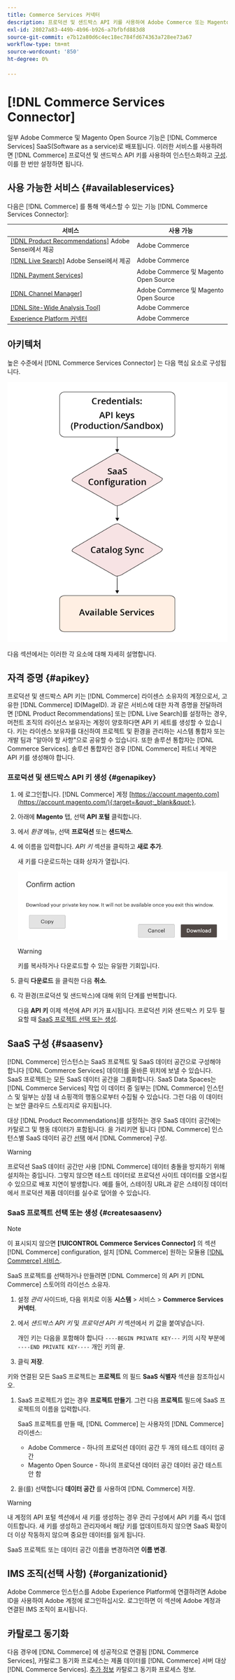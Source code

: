 ```yaml
---
title: Commerce Services 커넥터
description: 프로덕션 및 샌드박스 API 키를 사용하여 Adobe Commerce 또는 Magento Open Source 인스턴스를 서비스에 통합하는 방법을 알아봅니다.
exl-id: 28027a83-449b-4b96-b926-a7bfbfd883d8
source-git-commit: e7b12a80d6c4ec18ec784fd674363a728ee73a67
workflow-type: tm+mt
source-wordcount: '850'
ht-degree: 0%

---
```


# [!DNL Commerce Services Connector]

일부 Adobe Commerce 및 Magento Open Source 기능은 [!DNL Commerce Services]  SaaS(Software as a service)로 배포됩니다. 이러한 서비스를 사용하려면 [!DNL Commerce] 프로덕션 및 샌드박스 API 키를 사용하여 인스턴스화하고 [구성](https://docs.magento.com/user-guide/configuration/services/saas.html). 이를 한 번만 설정하면 됩니다.

## 사용 가능한 서비스 {#availableservices}

다음은 [!DNL Commerce] 를 통해 액세스할 수 있는 기능 [!DNL Commerce Services Connector]:

| 서비스 | 사용 가능 |
| ---|--- |
| [[!DNL Product Recommendations]](/help/product-recommendations/overview.md) Adobe Sensei에서 제공 | Adobe Commerce |
| [[!DNL Live Search]](/help/live-search/overview.md) Adobe Sensei에서 제공 | Adobe Commerce |
| [[!DNL Payment Services]](/help/payment-services/overview.md) | Adobe Commerce 및 Magento Open Source |
| [[!DNL Channel Manager]](https://experienceleague.adobe.com/docs/commerce-channels/channel-manager/intro-to-channel-manager/overview.html) | Adobe Commerce 및 Magento Open Source |
| [[!DNL Site-Wide Analysis Tool]](https://experienceleague.adobe.com/docs/commerce-operations/tools/site-wide-analysis-tool/intro.html) | Adobe Commerce |
| [Experience Platform 커넥터](/help/experience-platform-connector/overview.md) | Adobe Commerce |

## 아키텍처

높은 수준에서 [!DNL Commerce Services Connector] 는 다음 핵심 요소로 구성됩니다.

![Commerce Services 커넥터 아키텍처](assets/saas-config-sync-workflow.png)

다음 섹션에서는 이러한 각 요소에 대해 자세히 설명합니다.

## 자격 증명 {#apikey}

프로덕션 및 샌드박스 API 키는 [!DNL Commerce] 라이센스 소유자의 계정으로서, 고유한 [!DNL Commerce] ID(MageID). 과 같은 서비스에 대한 자격 증명을 전달하려면 [!DNL Product Recommendations] 또는 [!DNL Live Search]를 설정하는 경우, 머천트 조직의 라이선스 보유자는 계정이 양호하다면 API 키 세트를 생성할 수 있습니다. 키는 라이센스 보유자를 대신하여 프로젝트 및 환경을 관리하는 시스템 통합자 또는 개발 팀과 &quot;알아야 할 사항&quot;으로 공유할 수 있습니다. 또한 솔루션 통합자는 [!DNL Commerce Services]. 솔루션 통합자인 경우 [!DNL Commerce] 파트너 계약은 API 키를 생성해야 합니다.

### 프로덕션 및 샌드박스 API 키 생성 {#genapikey}

1. 에 로그인합니다. [!DNL Commerce] 계정 [https://account.magento.com](https://account.magento.com/){:target=&quot;_blank&quot;}.

1. 아래에 **Magento** 탭, 선택 **API 포털** 클릭합니다.

1. 에서 _환경_ 메뉴, 선택 **프로덕션** 또는 **샌드박스**.

1. 에 이름을 입력합니다. _API 키_ 섹션을 클릭하고 **새로 추가**.

   새 키를 다운로드하는 대화 상자가 열립니다.

   ![개인 키 다운로드](assets/download-api-private-key.png)

   >[!WARNING]
   >
   > 키를 복사하거나 다운로드할 수 있는 유일한 기회입니다.

1. 클릭 **다운로드** 을 클릭한 다음 **취소**.

1. 각 환경(프로덕션 및 샌드박스)에 대해 위의 단계를 반복합니다.

   다음 **API 키** 이제 섹션에 API 키가 표시됩니다. 프로덕션 키와 샌드박스 키 모두 필요할 때 [SaaS 프로젝트 선택 또는 생성](#createsaasenv).

## SaaS 구성 {#saasenv}

[!DNL Commerce] 인스턴스는 SaaS 프로젝트 및 SaaS 데이터 공간으로 구성해야 합니다 [!DNL Commerce Services] 데이터를 올바른 위치에 보낼 수 있습니다. SaaS 프로젝트는 모든 SaaS 데이터 공간을 그룹화합니다. SaaS Data Spaces는 [!DNL Commerce Services] 작업 이 데이터 중 일부는 [!DNL Commerce] 인스턴스 및 일부는 상점 내 쇼핑객의 행동으로부터 수집될 수 있습니다. 그런 다음 이 데이터는 보안 클라우드 스토리지로 유지됩니다.

대상 [!DNL Product Recommendations]를 설정하는 경우 SaaS 데이터 공간에는 카탈로그 및 행동 데이터가 포함됩니다. 을 가리키면 됩니다 [!DNL Commerce] 인스턴스별 SaaS 데이터 공간 [선택](https://docs.magento.com/user-guide/configuration/services/saas.html) 에서 [!DNL Commerce] 구성.

>[!WARNING]
>
> 프로덕션 SaaS 데이터 공간만 사용 [!DNL Commerce] 데이터 충돌을 방지하기 위해 설치하는 중입니다. 그렇지 않으면 테스트 데이터로 프로덕션 사이트 데이터를 오염시킬 수 있으므로 배포 지연이 발생합니다. 예를 들어, 스테이징 URL과 같은 스테이징 데이터에서 프로덕션 제품 데이터를 실수로 덮어쓸 수 있습니다.

### SaaS 프로젝트 선택 또는 생성 {#createsaasenv}

>[!NOTE]
>
> 이 표시되지 않으면 **[!UICONTROL Commerce Services Connector]** 의 섹션 [!DNL Commerce] configuration, 설치 [!DNL Commerce] 원하는 모듈용 [[!DNL Commerce] 서비스](#availableservices).

SaaS 프로젝트를 선택하거나 만들려면 [!DNL Commerce] 의 API 키 [!DNL Commerce] 스토어의 라이선스 소유자.

1. 설정 _관리_ 사이드바, 다음 위치로 이동 **시스템** > 서비스 > **Commerce Services 커넥터**.

1. 에서 _샌드박스 API 키_ 및 _프로덕션 API 키_ 섹션에서 키 값을 붙여넣습니다.

   개인 키는 다음을 포함해야 합니다 `----BEGIN PRIVATE KEY---` 키의 시작 부분에 `----END PRIVATE KEY----` 개인 키의 끝.

1. 클릭 **저장**.

키와 연결된 모든 SaaS 프로젝트는 **프로젝트** 의 필드 **SaaS 식별자** 섹션을 참조하십시오.

1. SaaS 프로젝트가 없는 경우 **프로젝트 만들기**. 그런 다음 **프로젝트** 필드에 SaaS 프로젝트의 이름을 입력합니다.

   SaaS 프로젝트를 만들 때, [!DNL Commerce] 는 사용자의 [!DNL Commerce] 라이센스:
   - Adobe Commerce - 하나의 프로덕션 데이터 공간 두 개의 테스트 데이터 공간
   - Magento Open Source - 하나의 프로덕션 데이터 공간 데이터 공간 테스트 안 함

1. 을(를) 선택합니다 **데이터 공간** 를 사용하여 [!DNL Commerce] 저장.

>[!WARNING]
>
> 내 계정의 API 포털 섹션에서 새 키를 생성하는 경우 관리 구성에서 API 키를 즉시 업데이트합니다. 새 키를 생성하고 관리자에서 해당 키를 업데이트하지 않으면 SaaS 확장이 더 이상 작동하지 않으며 중요한 데이터를 잃게 됩니다.

SaaS 프로젝트 또는 데이터 공간 이름을 변경하려면 **이름 변경**.

## IMS 조직(선택 사항) {#organizationid}

Adobe Commerce 인스턴스를 Adobe Experience Platform에 연결하려면 Adobe ID을 사용하여 Adobe 계정에 로그인하십시오. 로그인하면 이 섹션에 Adobe 계정과 연결된 IMS 조직이 표시됩니다.

## 카탈로그 동기화

다음 경우에 [!DNL Commerce] 에 성공적으로 연결됨 [!DNL Commerce Services], 카탈로그 동기화 프로세스는 제품 데이터를 [!DNL Commerce] 서버 대상 [!DNL Commerce Services]. [추가 정보](catalog-sync.md) 카탈로그 동기화 프로세스 정보.
